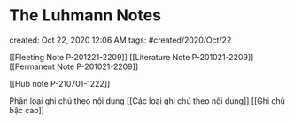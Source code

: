 # The Luhmann Notes

created: Oct 22, 2020 12:06 AM
tags: #created/2020/Oct/22

[[Fleeting Note P-201221-2209]]
[[Literature Note P-201021-2209]]
[[Permanent Note P-201021-2209]]

[[Hub note  P-210701-1222]]

Phân loại ghi chú theo nội dung [[Các loại ghi chú theo nội dung]]
[[Ghi chú bậc cao]]